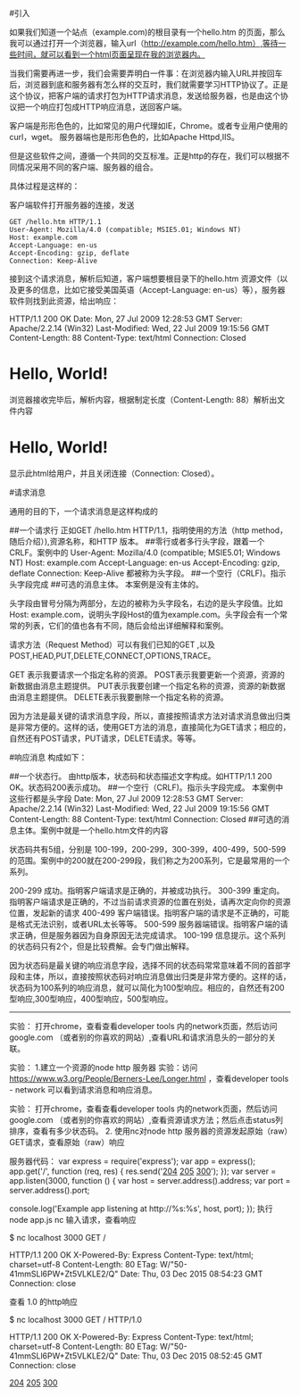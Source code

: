 #引入

如果我们知道一个站点（example.com)的根目录有一个hello.htm 的页面，那么我可以通过打开一个浏览器，输入url（http://example.com/hello.htm）,等待一些时间，就可以看到一个html页面呈现在我的浏览器内。

当我们需要再进一步，我们会需要弄明白一件事：在浏览器内输入URL并按回车后，浏览器到底和服务器有怎么样的交互时，我们就需要学习HTTP协议了。正是这个协议，把客户端的请求打包为HTTP请求消息，发送给服务器，也是由这个协议把一个响应打包成HTTP响应消息，送回客户端。

客户端是形形色色的，比如常见的用户代理如IE，Chrome。或者专业用户使用的curl，wget。
服务器端也是形形色色的，比如Apache Httpd,IIS。

但是这些软件之间，遵循一个共同的交互标准。正是http的存在，我们可以根据不同情况采用不同的客户端、服务器的组合。

具体过程是这样的：

客户端软件打开服务器的连接，发送
```
GET /hello.htm HTTP/1.1
User-Agent: Mozilla/4.0 (compatible; MSIE5.01; Windows NT)
Host: example.com
Accept-Language: en-us
Accept-Encoding: gzip, deflate
Connection: Keep-Alive
```
接到这个请求消息，解析后知道，客户端想要根目录下的hello.htm 资源文件（以及更多的信息，比如它接受美国英语（Accept-Language: en-us）等），服务器软件则找到此资源，给出响应：

HTTP/1.1 200 OK
Date: Mon, 27 Jul 2009 12:28:53 GMT
Server: Apache/2.2.14 (Win32)
Last-Modified: Wed, 22 Jul 2009 19:15:56 GMT
Content-Length: 88
Content-Type: text/html
Connection: Closed

<html>
   <body>

   <h1>Hello, World!</h1>

   </body>
</html>

浏览器接收完毕后，解析内容，根据制定长度（Content-Length: 88）解析出文件内容

<html>
   <body>

   <h1>Hello, World!</h1>

   </body>
</html>

显示此html给用户，并且关闭连接（Connection: Closed）。


#请求消息

通用的目的下，一个请求消息是这样构成的

##一个请求行
正如GET /hello.htm HTTP/1.1，指明使用的方法（http method，随后介绍）),资源名称，和HTTP 版本。
##零行或者多行头字段，跟着一个CRLF。案例中的
User-Agent: Mozilla/4.0 (compatible; MSIE5.01; Windows NT)
Host: example.com
Accept-Language: en-us
Accept-Encoding: gzip, deflate
Connection: Keep-Alive
都被称为头字段。
##一个空行（CRLF)。指示头字段完成
##可选的消息主体。
本案例是没有主体的。

头字段由冒号分隔为两部分，左边的被称为头字段名，右边的是头字段值。比如Host: example.com，说明头字段Host的值为example.com。头字段会有一个常常的列表，它们的值也各有不同，随后会给出详细解释和案例。

请求方法（Request Method）可以有我们已知的GET ,以及POST,HEAD,PUT,DELETE,CONNECT,OPTIONS,TRACE。

GET 表示我要请求一个指定名称的资源。
POST表示我要更新一个资源，资源的新数据由消息主题提供。
PUT表示我要创建一个指定名称的资源，资源的新数据由消息主题提供。
DELETE表示我要删除一个指定名称的资源。

因为方法是最关键的请求消息字段，所以，直接按照请求方法对请求消息做出归类是非常方便的。这样的话，使用GET方法的消息，直接简化为GET请求；相应的，自然还有POST请求，PUT请求，DELETE请求。等等。

#响应消息
构成如下：

 ##一个状态行。
 由http版本，状态码和状态描述文字构成。如HTTP/1.1 200 OK。状态码200表示成功。
 ##一个空行（CRLF)。指示头字段完成。
 本案例中这些行都是头字段
 Date: Mon, 27 Jul 2009 12:28:53 GMT
Server: Apache/2.2.14 (Win32)
Last-Modified: Wed, 22 Jul 2009 19:15:56 GMT
Content-Length: 88
Content-Type: text/html
Connection: Closed
##可选的消息主体。案例中就是一个hello.htm文件的内容
 
状态码共有5组，分别是 100-199，200-299，300-399，400-499，500-599的范围。案例中的200就在200-299段，我们称之为200系列，它是最常用的一个系列。

200-299 成功。指明客户端请求是正确的，并被成功执行。
300-399  重定向。指明客户端请求是正确的，不过当前请求资源的位置在别处，请再次定向你的资源位置，发起新的请求
400-499 客户端错误。指明客户端的请求是不正确的，可能是格式无法识别，或者URL太长等等。
500-599 服务器端错误。指明客户端的请求正确，但是服务器因为自身原因无法完成请求。
100-199 信息提示。这个系列的状态码只有2个，但是比较费解。会专门做出解释。

因为状态码是最关键的响应消息字段，选择不同的状态码常常意味着不同的首部字段和主体，所以，直接按照状态码对响应消息做出归类是非常方便的。这样的话，状态码为100系列的响应消息，就可以简化为100型响应。相应的，自然还有200型响应,300型响应，400型响应，500型响应。


-----------------
实验： 打开chrome，查看查看developer tools 内的network页面，然后访问google.com （或者别的你喜欢的网站）,查看URL和请求消息头的一部分的关联。


实验：
1.建立一个资源的node http 服务器
实验：访问 https://www.w3.org/People/Berners-Lee/Longer.html ，查看developer tools - network 可以看到请求消息和响应消息。

实验： 打开chrome，查看查看developer tools 内的network页面，然后访问google.com （或者别的你喜欢的网站）,查看资源请求方法；然后点击status列排序，查看有多少状态码。
2. 使用nc对node http 服务器的资源发起原始（raw）GET请求，查看原始（raw）响应

服务器代码：
var express = require('express');
var app = express();
app.get('/', function (req, res) {
  res.send('<a href="/test204">204</a> <a href="/test205">205</a> <a href="/test300">300</a>');
});
var server = app.listen(3000, function () {
  var host = server.address().address;
  var port = server.address().port;

  console.log('Example app listening at http://%s:%s', host, port);
});
执行node app.js
nc 输入请求，查看响应

$ nc localhost 3000
GET /

HTTP/1.1 200 OK
X-Powered-By: Express
Content-Type: text/html; charset=utf-8
Content-Length: 80
ETag: W/"50-41mmSLl6PW+Zt5VLKLE2/Q"
Date: Thu, 03 Dec 2015 08:54:23 GMT
Connection: close

查看 1.0 的http响应

$ nc localhost 3000
GET / HTTP/1.0

HTTP/1.1 200 OK
X-Powered-By: Express
Content-Type: text/html; charset=utf-8
Content-Length: 80
ETag: W/"50-41mmSLl6PW+Zt5VLKLE2/Q"
Date: Thu, 03 Dec 2015 08:52:45 GMT
Connection: close

<a href="/test204">204</a> <a href="/test205">205</a> <a href="/test300">300</a>
